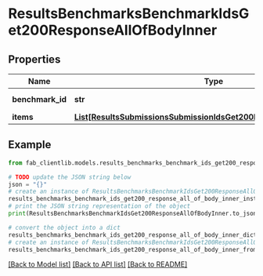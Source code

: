 # ResultsBenchmarksBenchmarkIdsGet200ResponseAllOfBodyInner


## Properties

Name | Type | Description | Notes
------------ | ------------- | ------------- | -------------
**benchmark_id** | **str** | ID of benchmark. | [optional] 
**items** | [**List[ResultsSubmissionsSubmissionIdsGet200ResponseAllOfBodyInner]**](ResultsSubmissionsSubmissionIdsGet200ResponseAllOfBodyInner.md) |  | [optional] 

## Example

```python
from fab_clientlib.models.results_benchmarks_benchmark_ids_get200_response_all_of_body_inner import ResultsBenchmarksBenchmarkIdsGet200ResponseAllOfBodyInner

# TODO update the JSON string below
json = "{}"
# create an instance of ResultsBenchmarksBenchmarkIdsGet200ResponseAllOfBodyInner from a JSON string
results_benchmarks_benchmark_ids_get200_response_all_of_body_inner_instance = ResultsBenchmarksBenchmarkIdsGet200ResponseAllOfBodyInner.from_json(json)
# print the JSON string representation of the object
print(ResultsBenchmarksBenchmarkIdsGet200ResponseAllOfBodyInner.to_json())

# convert the object into a dict
results_benchmarks_benchmark_ids_get200_response_all_of_body_inner_dict = results_benchmarks_benchmark_ids_get200_response_all_of_body_inner_instance.to_dict()
# create an instance of ResultsBenchmarksBenchmarkIdsGet200ResponseAllOfBodyInner from a dict
results_benchmarks_benchmark_ids_get200_response_all_of_body_inner_from_dict = ResultsBenchmarksBenchmarkIdsGet200ResponseAllOfBodyInner.from_dict(results_benchmarks_benchmark_ids_get200_response_all_of_body_inner_dict)
```
[[Back to Model list]](../README.md#documentation-for-models) [[Back to API list]](../README.md#documentation-for-api-endpoints) [[Back to README]](../README.md)


